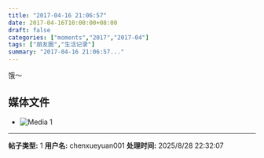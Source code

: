 ```yaml
---
title: "2017-04-16 21:06:57"
date: 2017-04-16T10:00:00+08:00
draft: false
categories: ["moments","2017","2017-04"]
tags: ["朋友圈","生活记录"]
summary: "2017-04-16 21:06:57..."
---
```


饿～

## 媒体文件

- ![Media 1](/Moments/photos/2017-04-16/201704162106570.jpg)

---

**帖子类型:** 1
**用户名:** chenxueyuan001
**处理时间:** 2025/8/28 22:32:07